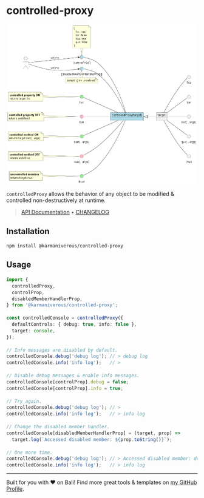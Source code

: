 # controlled-proxy

![controlled-proxy](/assets/controlled-proxy.png)

`controlledProxy` allows the behavior of any object to be modified & controlled non-destructively at runtime.

<!-- TYPEDOC_EXCLUDE -->

> [API Documentation](https://docs.karmanivero.us/controlled-proxy/) • [CHANGELOG](https://github.com/karmaniverous/controlled-proxy/tree/main/CHANGELOG.md)

<!-- /TYPEDOC_EXCLUDE -->

## Installation

```bash
npm install @karmaniverous/controlled-proxy
```

## Usage

<!-- prettier-ignore-start -->
```ts
import {
  controlledProxy,
  controlProp,
  disabledMemberHandlerProp,
} from '@karmaniverous/controlled-proxy';

const controlledConsole = controlledProxy({
  defaultControls: { debug: true, info: false },
  target: console,
});

// Info messages are disabled by default.
controlledConsole.debug('debug log'); // > debug log
controlledConsole.info('info log');   // >

// Disable debug messages & enable info messages.
controlledConsole[controlProp].debug = false;
controlledConsole[controlProp].info = true;

// Try again.
controlledConsole.debug('debug log'); // >
controlledConsole.info('info log');   // > info log

// Change the disabled member handler.
controlledConsole[disabledMemberHandlerProp] = (target, prop) =>
  target.log(`Accessed disabled member: ${prop.toString()}`);

// One more time.
controlledConsole.debug('debug log'); // > Accessed disabled member: debug
controlledConsole.info('info log');   // > info log
```
<!-- prettier-ignore-end -->

---

Built for you with ❤️ on Bali! Find more great tools & templates on [my GitHub Profile](https://github.com/karmaniverous).
